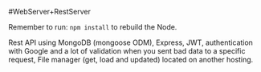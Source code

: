 #WebServer+RestServer

Remember to run: ``npm install`` to rebuild the Node.

Rest API using MongoDB (mongoose ODM), Express, JWT, authentication with Google and a lot of validation when you sent bad data to a specific request, File manager (get, load and updated) located on another hosting.


